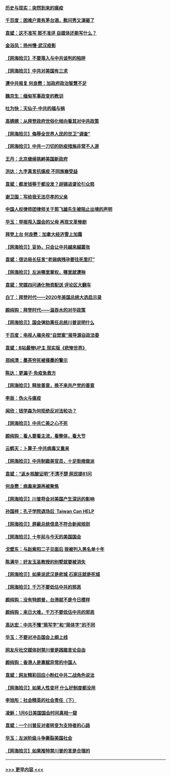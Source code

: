#### [历史与现实：突然到来的瘟疫](../pages/nsc993/n12738507.md?t=02081751) 
#### [千百度：困难户竟有茅台酒，慰问秀又演砸了](../pages/nsc993/n12738362.md?t=02081751) 
#### [袁斌：这不准写 那不准评 自媒体还能写什么？](../pages/nsc993/n12737833.md?t=02081751) 
#### [金浴凤：扬州慢‧武汉疫影](../pages/nsc993/n12737248.md?t=02081751) 
#### [【网海拾贝】不要落入与中共谈判的陷阱](../pages/nsc993/n12735229.md?t=02081751) 
#### [【网海拾贝】中共对美国有三求](../pages/nsc993/n12735197.md?t=02081751) 
#### [遭中共报复 何良懋：加政府政治智慧不足](../pages/nsc993/n12734323.md?t=02081751) 
#### [魏京生：缅甸军事政变的教训](../pages/nsc993/n12732470.md?t=02081751) 
#### [吐为快：天仙子·中共的福与祸](../pages/nsc993/n12732165.md?t=02081751) 
#### [高婧婧：从拜登政府世俗化倾向看其对中共政策](../pages/nsc993/n12730028.md?t=02081751) 
#### [【网海拾贝】侮辱全世界人民的世卫“调查”](../pages/nsc993/n12727884.md?t=02081751) 
#### [【网海拾贝】中共一刀切的防疫措施非常不人道](../pages/nsc993/n12724879.md?t=02081751) 
#### [王丹：北京继续挑衅美国新政府](../pages/nsc993/n12722456.md?t=02081751) 
#### [洪达：九字真言抗瘟疫 不同族裔受益](../pages/nsc993/n12722448.md?t=02081751) 
#### [袁斌：都发钱等于都没发？胡锡进谬论引众怒](../pages/nsc993/n12722393.md?t=02081751) 
#### [谢卫国：写给我无法尽孝的父亲](../pages/nsc993/n12720325.md?t=02081751) 
#### [中国人权律师团律师关于郭飞雄先生被阻止出境的声明](../pages/nsc993/n12720203.md?t=02081751) 
#### [华玉：举报闯入国会的父母 再现文革惨剧](../pages/nsc993/n12719070.md?t=02081751) 
#### [拜登上台 何良懋：加拿大经济雪上加霜](../pages/nsc993/n12718943.md?t=02081751) 
#### [【网海拾贝】妥协，只会让中共越来越嚣张](../pages/nsc993/n12717392.md?t=02081751) 
#### [袁斌：信访局长狂言“老弱病残孕要往死里打”](../pages/nsc993/n12717343.md?t=02081751) 
#### [【网海拾贝】左派哪里掌权，哪里就遭殃](../pages/nsc993/n12715009.md?t=02081751) 
#### [袁斌：党媒四问通化物资配送 评论区大翻车](../pages/nsc993/n12714950.md?t=02081751) 
#### [白丁：拜登时代——2020年美国总统大选启示录](../pages/nsc993/n12714920.md?t=02081751) 
#### [颜纯钩：拜登时代——温吞水的对华政策](../pages/nsc993/n12713245.md?t=02081751) 
#### [【网海拾贝】国会弹劾离任总统川普说明什么](../pages/nsc993/n12712816.md?t=02081751) 
#### [千百度：电视人揭央视“自焚案”报导源自政法委](../pages/nsc993/n12709760.md?t=02081751) 
#### [袁斌：B站最惨UP主 现实版《悲惨世界》](../pages/nsc993/n12709686.md?t=02081751) 
#### [郑纯清：墨茶穷死被搽墨的警示](../pages/nsc993/n12709262.md?t=02081751) 
#### [陈达：更漏子·免疫急救方](../pages/nsc993/n12709244.md?t=02081751) 
#### [【网海拾贝】释放善意，换不来共产党的善意](../pages/nsc993/n12708361.md?t=02081751) 
#### [李辰：伪火与瘟疫](../pages/nsc993/n12707981.md?t=02081751) 
#### [闻欣：钱学森为何拒绝反对法轮功？](../pages/nsc993/n12707407.md?t=02081751) 
#### [【网海拾贝】中共亡美之心不死](../pages/nsc993/n12707621.md?t=02081751) 
#### [颜纯钩：看人要看主流，看整体，看大节](../pages/nsc993/n12707536.md?t=02081751) 
#### [云鹤天：卜算子‧中共病毒又重来](../pages/nsc993/n12707408.md?t=02081751) 
#### [【网海拾贝】中共制裁美官员，十足街痞做派](../pages/nsc993/n12705115.md?t=02081751) 
#### [袁斌：“返乡核酸证明”不清不楚 网民提81问](../pages/nsc993/n12704982.md?t=02081751) 
#### [何良懋：病毒来源再被聚焦](../pages/nsc993/n12704944.md?t=02081751) 
#### [【网海拾贝】川普将会对美国产生深远的影响](../pages/nsc993/n12703045.md?t=02081751) 
#### [孙国祥：孔子学院退场后  Taiwan Can HELP](../pages/nsc993/n12702430.md?t=02081751) 
#### [【网海拾贝】屏蔽总统信息不符合新闻规则](../pages/nsc993/n12699998.md?t=02081751) 
#### [【网海拾贝】十年前与今天的美国国会](../pages/nsc993/n12696993.md?t=02081751) 
#### [戈壁东：与赵紫阳二子见面后 我被列入黑名单十年](../pages/nsc993/n12696215.md?t=02081751) 
#### [陈满华：好友玉圣教授的别墅就要被消失](../pages/nsc993/n12695411.md?t=02081751) 
#### [【网海拾贝】如果说武汉是悲城 石家庄就是死城](../pages/nsc993/n12694589.md?t=02081751) 
#### [【网海拾贝】千万不要低估中共的邪恶](../pages/nsc993/n12692771.md?t=02081751) 
#### [颜纯钩：没有特朗普，台港就不是今日模样](../pages/nsc993/n12692678.md?t=02081751) 
#### [颜纯钩：来日大难，千万不要低估中共的邪恶](../pages/nsc993/n12692080.md?t=02081751) 
#### [高达宏：中共不懂“简写字”和“简体字”的不同](../pages/nsc993/n12692068.md?t=02081751) 
#### [华玉：不要对冲击国会上纲上线](../pages/nsc993/n12689948.md?t=02081751) 
#### [网友斥社交媒体封禁川普是践踏言论自由](../pages/nsc993/n12687482.md?t=02081751) 
#### [颜纯钩：香港人是禀赋异常的中国人](../pages/nsc993/n12685142.md?t=02081751) 
#### [袁斌：网友精彩回应小粉红中共二战角色说法](../pages/nsc993/n12684994.md?t=02081751) 
#### [【网海拾贝】如果人性变坏 什么好制度都没用](../pages/nsc993/n12683000.md?t=02081751) 
#### [李旭彤：社会精英的社会责任（下）](../pages/nsc993/n12680604.md?t=02081751) 
#### [凌稣：1月6日美国国会时间真相一窥](../pages/nsc993/n12682780.md?t=02081751) 
#### [袁斌：一个川普反对者转变为支持者的心路](../pages/nsc993/n12682700.md?t=02081751) 
#### [华玉：左派阶级斗争撕裂美国社会](../pages/nsc993/n12681226.md?t=02081751) 
#### [【网海拾贝】如果推特禁川普的言是合理的](../pages/nsc993/n12681232.md?t=02081751) 

----
#### [ >>> 更早内容 <<< ](../indexes/nsc993-earlier.md)
